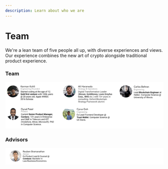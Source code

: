 ```yaml
---
description: Learn about who we are
---
```


# Team

We're a lean team of five people all up, with diverse experiences and views. Our experience combines the new art of crypto alongside traditional product experience.

### Team

![](../.gitbook/assets/screen-shot-2019-06-26-at-4.09.36-pm.png)

### Advisors

![](../.gitbook/assets/screen-shot-2019-06-26-at-4.13.58-pm.png)



